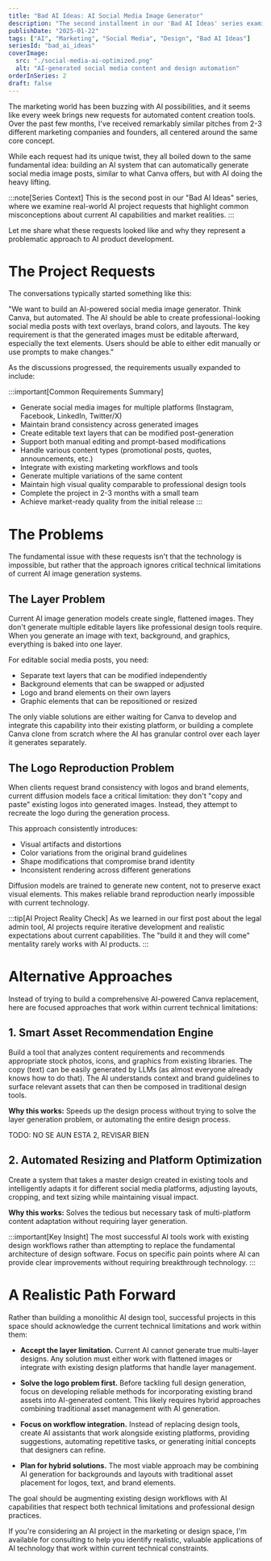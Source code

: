 ```yaml
---
title: "Bad AI Ideas: AI Social Media Image Generator"
description: "The second installment in our 'Bad AI Ideas' series examines a recurring request from marketing companies: building an AI system that automatically generates editable social media images like Canva. We explore why this seemingly straightforward idea presents significant technical and business challenges."
publishDate: "2025-01-22"
tags: ["AI", "Marketing", "Social Media", "Design", "Bad AI Ideas"]
seriesId: "bad_ai_ideas"
coverImage:
  src: "./social-media-ai-optimized.png"
  alt: "AI-generated social media content and design automation"
orderInSeries: 2
draft: false
---
```


The marketing world has been buzzing with AI possibilities, and it seems like every week brings new requests for automated content creation tools. Over the past few months, I've received remarkably similar pitches from 2-3 different marketing companies and founders, all centered around the same core concept.

While each request had its unique twist, they all boiled down to the same fundamental idea: building an AI system that can automatically generate social media image posts, similar to what Canva offers, but with AI doing the heavy lifting.

:::note[Series Context]
This is the second post in our "Bad AI Ideas" series, where we examine real-world AI project requests that highlight common misconceptions about current AI capabilities and market realities.
:::

Let me share what these requests looked like and why they represent a problematic approach to AI product development.

# The Project Requests

The conversations typically started something like this:

"We want to build an AI-powered social media image generator. Think Canva, but automated. The AI should be able to create professional-looking social media posts with text overlays, brand colors, and layouts. The key requirement is that the generated images must be editable afterward, especially the text elements. Users should be able to either edit manually or use prompts to make changes."

As the discussions progressed, the requirements usually expanded to include:

:::important[Common Requirements Summary]
- Generate social media images for multiple platforms (Instagram, Facebook, LinkedIn, Twitter/X)
- Maintain brand consistency across generated images
- Create editable text layers that can be modified post-generation
- Support both manual editing and prompt-based modifications
- Handle various content types (promotional posts, quotes, announcements, etc.)
- Integrate with existing marketing workflows and tools
- Generate multiple variations of the same content
- Maintain high visual quality comparable to professional design tools
- Complete the project in 2-3 months with a small team
- Achieve market-ready quality from the initial release
:::

# The Problems

The fundamental issue with these requests isn't that the technology is impossible, but rather that the approach ignores critical technical limitations of current AI image generation systems.

## The Layer Problem

Current AI image generation models create single, flattened images. They don't generate multiple editable layers like professional design tools require. When you generate an image with text, background, and graphics, everything is baked into one layer.

For editable social media posts, you need:
- Separate text layers that can be modified independently
- Background elements that can be swapped or adjusted
- Logo and brand elements on their own layers
- Graphic elements that can be repositioned or resized

The only viable solutions are either waiting for Canva to develop and integrate this capability into their existing platform, or building a complete Canva clone from scratch where the AI has granular control over each layer it generates separately.

## The Logo Reproduction Problem

When clients request brand consistency with logos and brand elements, current diffusion models face a critical limitation: they don't "copy and paste" existing logos into generated images. Instead, they attempt to recreate the logo during the generation process.

This approach consistently introduces:
- Visual artifacts and distortions
- Color variations from the original brand guidelines  
- Shape modifications that compromise brand identity
- Inconsistent rendering across different generations

Diffusion models are trained to generate new content, not to preserve exact visual elements. This makes reliable brand reproduction nearly impossible with current technology.

:::tip[AI Project Reality Check]
As we learned in our first post about the legal admin tool, AI projects require iterative development and realistic expectations about current capabilities. The "build it and they will come" mentality rarely works with AI products.
:::

# Alternative Approaches

Instead of trying to build a comprehensive AI-powered Canva replacement, here are focused approaches that work within current technical limitations:

## 1. Smart Asset Recommendation Engine

Build a tool that analyzes content requirements and recommends appropriate stock photos, icons, and graphics from existing libraries. The copy (text) can be easily generated by LLMs (as almost everyone already knows how to do that). The AI understands context and brand guidelines to surface relevant assets that can then be composed in traditional design tools.

**Why this works:** Speeds up the design process without trying to solve the layer generation problem, or automating the entire design process.

TODO: NO SE AUN ESTA 2, REVISAR BIEN

## 2. Automated Resizing and Platform Optimization

Create a system that takes a master design created in existing tools and intelligently adapts it for different social media platforms, adjusting layouts, cropping, and text sizing while maintaining visual impact.

**Why this works:** Solves the tedious but necessary task of multi-platform content adaptation without requiring layer generation.

:::important[Key Insight]
The most successful AI tools work with existing design workflows rather than attempting to replace the fundamental architecture of design software. Focus on specific pain points where AI can provide clear improvements without requiring breakthrough technology.
:::

# A Realistic Path Forward

Rather than building a monolithic AI design tool, successful projects in this space should acknowledge the current technical limitations and work within them:

- **Accept the layer limitation.** Current AI cannot generate true multi-layer designs. Any solution must either work with flattened images or integrate with existing design platforms that handle layer management.

- **Solve the logo problem first.** Before tackling full design generation, focus on developing reliable methods for incorporating existing brand assets into AI-generated content. This likely requires hybrid approaches combining traditional asset management with AI generation.

- **Focus on workflow integration.** Instead of replacing design tools, create AI assistants that work alongside existing platforms, providing suggestions, automating repetitive tasks, or generating initial concepts that designers can refine.

- **Plan for hybrid solutions.** The most viable approach may be combining AI generation for backgrounds and layouts with traditional asset placement for logos, text, and brand elements.

The goal should be augmenting existing design workflows with AI capabilities that respect both technical limitations and professional design practices.

If you're considering an AI project in the marketing or design space, I'm available for consulting to help you identify realistic, valuable applications of AI technology that work within current technical constraints. 
